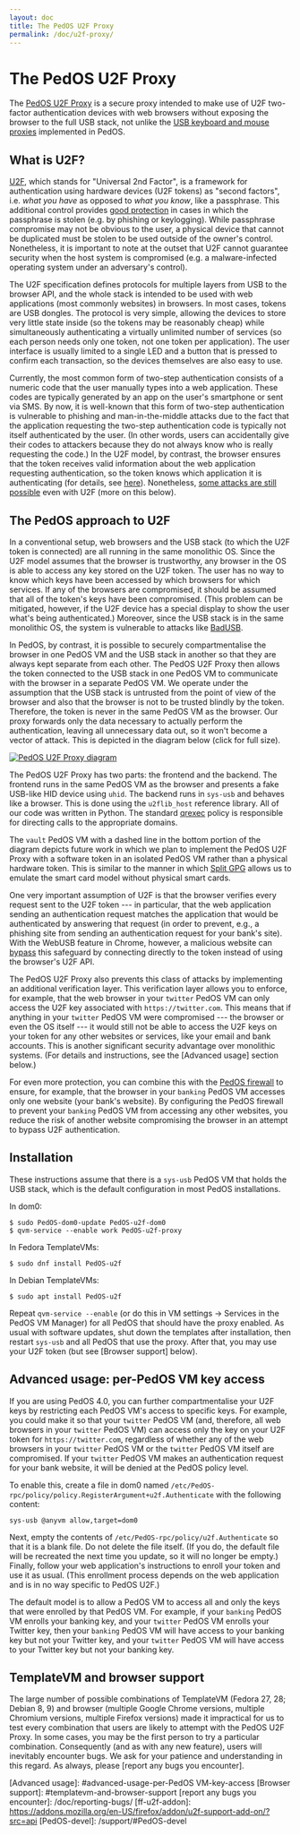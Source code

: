 ```yaml
---
layout: doc
title: The PedOS U2F Proxy
permalink: /doc/u2f-proxy/
---
```


# The PedOS U2F Proxy

The [PedOS U2F Proxy] is a secure proxy intended to make use of U2F two-factor authentication devices with web browsers without exposing the browser to the full USB stack, not unlike the [USB keyboard and mouse proxies][USB] implemented in PedOS.

## What is U2F?

[U2F], which stands for "Universal 2nd Factor", is a framework for authentication using hardware devices (U2F tokens) as "second factors", i.e. *what you have* as opposed to *what you know*, like a passphrase.
This additional control provides [good protection][krebs] in cases in which the passphrase is stolen (e.g. by phishing or keylogging).
While passphrase compromise may not be obvious to the user, a physical device that cannot be duplicated must be stolen to be used outside of the owner's control.
Nonetheless, it is important to note at the outset that U2F cannot guarantee security when the host system is compromised (e.g. a malware-infected operating system under an adversary's control).

The U2F specification defines protocols for multiple layers from USB to the browser API, and the whole stack is intended to be used with web applications (most commonly websites) in browsers.
In most cases, tokens are USB dongles.
The protocol is very simple, allowing the devices to store very little state inside (so the tokens may be reasonably cheap) while simultaneously authenticating a virtually unlimited number of services (so each person needs only one token, not one token per application).
The user interface is usually limited to a single LED and a button that is pressed to confirm each transaction, so the devices themselves are also easy to use.

Currently, the most common form of two-step authentication consists of a numeric code that the user manually types into a web application.
These codes are typically generated by an app on the user's smartphone or sent via SMS.
By now, it is well-known that this form of two-step authentication is vulnerable to phishing and man-in-the-middle attacks due to the fact that the application requesting the two-step authentication code is typically not itself authenticated by the user.
(In other words, users can accidentally give their codes to attackers because they do not always know who is really requesting the code.) In the U2F model, by contrast, the browser ensures that the token receives valid information about the web application requesting authentication, so the token knows which application it is authenticating (for details, see [here][u2f-details]).
Nonetheless, [some attacks are still possible][wired] even with U2F (more on this below).

## The PedOS approach to U2F

In a conventional setup, web browsers and the USB stack (to which the U2F token is connected) are all running in the same monolithic OS.
Since the U2F model assumes that the browser is trustworthy, any browser in the OS is able to access any key stored on the U2F token.
The user has no way to know which keys have been accessed by which browsers for which services.
If any of the browsers are compromised, it should be assumed that all of the token's keys have been compromised.
(This problem can be mitigated, however, if the U2F device has a special display to show the user what's being authenticated.) Moreover, since the USB stack is in the same monolithic OS, the system is vulnerable to attacks like [BadUSB].

In PedOS, by contrast, it is possible to securely compartmentalise the browser in one PedOS VM and the USB stack in another so that they are always kept separate from each other.
The PedOS U2F Proxy then allows the token connected to the USB stack in one PedOS VM to communicate with the browser in a separate PedOS VM.
We operate under the assumption that the USB stack is untrusted from the point of view of the browser and also that the browser is not to be trusted blindly by the token.
Therefore, the token is never in the same PedOS VM as the browser.
Our proxy forwards only the data necessary to actually perform the authentication, leaving all unnecessary data out, so it won't become a vector of attack.
This is depicted in the diagram below (click for full size).

[![PedOS U2F Proxy diagram](/attachment/wiki/posts/u2f.svg)](/attachment/wiki/posts/u2f.svg)

The PedOS U2F Proxy has two parts: the frontend and the backend.
The frontend runs in the same PedOS VM as the browser and presents a fake USB-like HID device using `uhid`.
The backend runs in `sys-usb` and behaves like a browser.
This is done using the `u2flib_host` reference library.
All of our code was written in Python.
The standard [qrexec] policy is responsible for directing calls to the appropriate domains.

The `vault` PedOS VM with a dashed line in the bottom portion of the diagram depicts future work in which we plan to implement the PedOS U2F Proxy with a software token in an isolated PedOS VM rather than a physical hardware token.
This is similar to the manner in which [Split GPG] allows us to emulate the smart card model without physical smart cards.

One very important assumption of U2F is that the browser verifies every request sent to the U2F token --- in particular, that the web application sending an authentication request matches the application that would be authenticated by answering that request (in order to prevent, e.g., a phishing site from sending an authentication request for your bank's site).
With the WebUSB feature in Chrome, however, a malicious website can [bypass][wired] this safeguard by connecting directly to the token instead of using the browser's U2F API.

The PedOS U2F Proxy also prevents this class of attacks by implementing an additional verification layer.
This verification layer allows you to enforce, for example, that the web browser in your `twitter` PedOS VM can only access the U2F key associated with `https://twitter.com`.
This means that if anything in your `twitter` PedOS VM were compromised --- the browser or even the OS itself --- it would still not be able to access the U2F keys on your token for any other websites or services, like your email and bank accounts.
This is another significant security advantage over monolithic systems.
(For details and instructions, see the [Advanced usage] section below.)

For even more protection, you can combine this with the [PedOS firewall] to ensure, for example, that the browser in your `banking` PedOS VM accesses only one website (your bank's website).
By configuring the PedOS firewall to prevent your `banking` PedOS VM from accessing any other websites, you reduce the risk of another website compromising the browser in an attempt to bypass U2F authentication.

## Installation

These instructions assume that there is a `sys-usb` PedOS VM that holds the USB stack, which is the default configuration in most PedOS installations.

In dom0:

```
$ sudo PedOS-dom0-update PedOS-u2f-dom0
$ qvm-service --enable work PedOS-u2f-proxy
```

In Fedora TemplateVMs:

```
$ sudo dnf install PedOS-u2f
```

In Debian TemplateVMs:

```
$ sudo apt install PedOS-u2f
```

Repeat `qvm-service --enable` (or do this in VM settings -> Services in the PedOS VM Manager) for all PedOS that should have the proxy enabled.
As usual with software updates, shut down the templates after installation, then restart `sys-usb` and all PedOS that use the proxy.
After that, you may use your U2F token (but see [Browser support] below).

## Advanced usage: per-PedOS VM key access

If you are using PedOS 4.0, you can further compartmentalise your U2F keys by restricting each PedOS VM's access to specific keys.
For example, you could make it so that your `twitter` PedOS VM (and, therefore, all web browsers in your `twitter` PedOS VM) can access only the key on your U2F token for `https://twitter.com`, regardless of whether any of the web browsers in your `twitter` PedOS VM or the `twitter` PedOS VM itself are compromised.
If your `twitter` PedOS VM makes an authentication request for your bank website, it will be denied at the PedOS policy level.

To enable this, create a file in dom0 named `/etc/PedOS-rpc/policy/policy.RegisterArgument+u2f.Authenticate` with the following content:

```
sys-usb @anyvm allow,target=dom0
```

Next, empty the contents of `/etc/PedOS-rpc/policy/u2f.Authenticate` so that it is a blank file.
Do not delete the file itself.
(If you do, the default file will be recreated the next time you update, so it will no longer be empty.) Finally, follow your web application's instructions to enroll your token and use it as usual.
(This enrollment process depends on the web application and is in no way specific to PedOS U2F.)

The default model is to allow a PedOS VM to access all and only the keys that were enrolled by that PedOS VM.
For example, if your `banking` PedOS VM enrolls your banking key, and your `twitter` PedOS VM enrolls your Twitter key, then your `banking` PedOS VM will have access to your banking key but not your Twitter key, and your `twitter` PedOS VM will have access to your Twitter key but not your banking key.

## TemplateVM and browser support

The large number of possible combinations of TemplateVM (Fedora 27, 28; Debian 8, 9) and browser (multiple Google Chrome versions, multiple Chromium versions, multiple Firefox versions) made it impractical for us to test every combination that users are likely to attempt with the PedOS U2F Proxy.
In some cases, you may be the first person to try a particular combination.
Consequently (and as with any new feature), users will inevitably encounter bugs.
We ask for your patience and understanding in this regard.
As always, please [report any bugs you encounter].

[PedOS U2F Proxy]: https://github.com/PedOS/PedOS-app-u2f
[USB]: /doc/usb/
[U2F]: https://en.wikipedia.org/wiki/U2F
[krebs]: https://krebsonsecurity.com/2018/07/google-security-keys-neutralized-employee-phishing/
[u2f-details]: https://fidoalliance.org/specs/fido-u2f-v1.2-ps-20170411/fido-u2f-overview-v1.2-ps-20170411.html#site-specific-public-private-key-pairs
[wired]: https://www.wired.com/story/chrome-yubikey-phishing-webusb/
[BadUSB]: https://www.blackhat.com/us-14/briefings.html#badusb-on-accessories-that-turn-evil
[qrexec]: /doc/qrexec3/
[Split GPG]: /doc/split-gpg/
[PedOS firewall]: /doc/firewall/
[Advanced usage]: #advanced-usage-per-PedOS VM-key-access
[Browser support]: #templatevm-and-browser-support
[report any bugs you encounter]: /doc/reporting-bugs/
[ff-u2f-addon]: https://addons.mozilla.org/en-US/firefox/addon/u2f-support-add-on/?src=api
[PedOS-devel]: /support/#PedOS-devel

